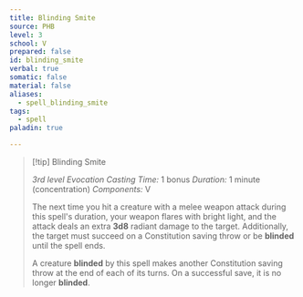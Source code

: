 ```yaml
---
title: Blinding Smite
source: PHB
level: 3
school: V
prepared: false
id: blinding_smite
verbal: true
somatic: false
material: false
aliases:
  - spell_blinding_smite
tags:
  - spell
paladin: true

---
```

>[!tip] Blinding Smite
>
> *3rd level Evocation*
> *Casting Time:* 1 bonus
> *Duration:* 1 minute (concentration)
> *Components:* V
>
>The next time you hit a creature with a melee weapon attack during this spell's duration, your weapon flares with bright light, and the attack deals an extra **3d8** radiant damage to the target. Additionally, the target must succeed on a Constitution saving throw or be **blinded** until the spell ends.
>
>A creature **blinded** by this spell makes another Constitution saving throw at the end of each of its turns. On a successful save, it is no longer **blinded**.
>


